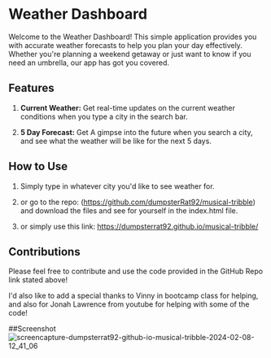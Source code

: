 # Weather Dashboard

Welcome to the Weather Dashboard! This simple application provides you with accurate weather forecasts to help you plan your day effectively. Whether you're planning a weekend getaway or just want to know if you need an umbrella, our app has got you covered.

## Features

1. **Current Weather:** Get real-time updates on the current weather conditions when you type a city in the search bar.
   
2. **5 Day Forecast:** Get A gimpse into the future when you search a city, and see what the weather will be like for the next 5 days.
   

   
## How to Use

1. Simply type in whatever city you'd like to see weather for.
   
2. or go to the repo: (https://github.com/dumpsterRat92/musical-tribble) and download the files and see for yourself in the index.html file.
   
3. or simply use this link: https://dumpsterrat92.github.io/musical-tribble/
   

## Contributions

 Please feel free to contribute and use the code provided in the GitHub Repo link stated above!

 I'd also like to add a special thanks to Vinny in bootcamp class for helping, and also for Jonah Lawrence from youtube for helping with some of the code! 

 ##Screenshot
![screencapture-dumpsterrat92-github-io-musical-tribble-2024-02-08-12_41_06](https://github.com/dumpsterRat92/musical-tribble/assets/153157275/2153847e-476a-415d-821f-0f5266797786)
